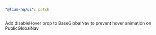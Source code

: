 ```yaml
---
"@liam-hq/ui": patch
---
```


Add disableHover prop to BaseGlobalNav to prevent hover animation on PublicGlobalNav
